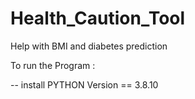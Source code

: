 # Health_Caution_Tool
Help with BMI and diabetes prediction


To run the Program :

-- install  PYTHON Version == 3.8.10
